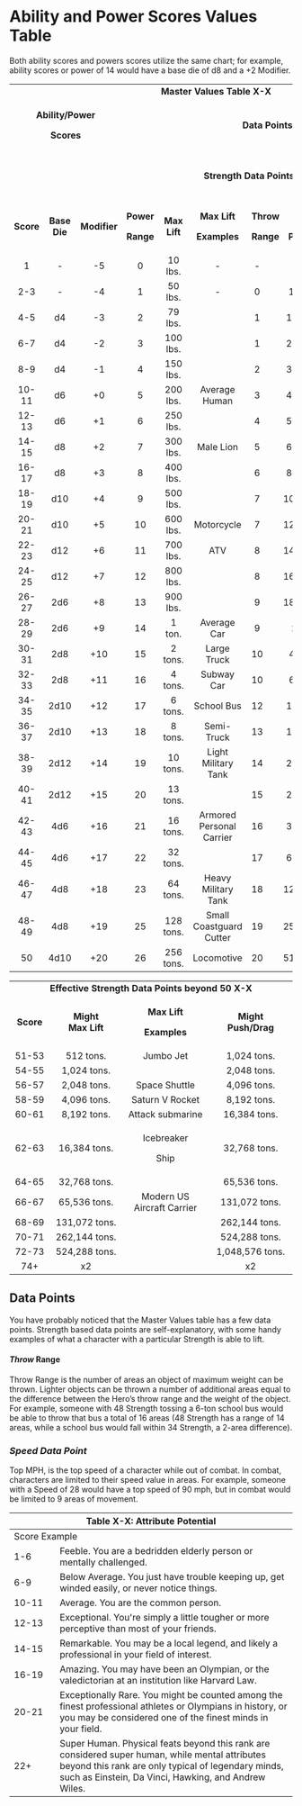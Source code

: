 #  Ability and Power Scores Values Table

Both ability scores and powers scores utilize the same chart; for example, ability scores or power of 14 would have a base die of d8 and a +2 Modifier.

<table>
<colgroup>
<col style="width: 7%" />
<col style="width: 3%" />
<col style="width: 5%" />
<col style="width: 11%" />
<col style="width: 10%" />
<col style="width: 10%" />
<col style="width: 15%" />
<col style="width: 7%" />
<col style="width: 0%" />
<col style="width: 12%" />
<col style="width: 14%" />
</colgroup>
<tbody>
<tr>
<td colspan="2" style="text-align: center;"></td>
<td colspan="9" style="text-align: center;"><strong>Master Values Table X-X</strong></td>
</tr>
<tr>
<td colspan="4" style="text-align: center;"><p><strong>Ability/Power</strong></p>
<p><strong>Scores</strong></p></td>
<td style="text-align: center;"></td>
<td colspan="6" style="text-align: center;"><strong>Data Points</strong></td>
</tr>
<tr>
<td style="text-align: center;"></td>
<td colspan="2" style="text-align: center;"></td>
<td style="text-align: center;"></td>
<td style="text-align: center;"></td>
<td colspan="5" style="text-align: center;"><strong>Strength Data Points</strong></td>
<td style="text-align: center;"><strong>Speed Power Data Points</strong></td>
</tr>
<tr>
<td style="text-align: center;"><strong>Score</strong></td>
<td colspan="2" style="text-align: center;"><strong>Base<br />
Die</strong></td>
<td style="text-align: center;"><strong>Modifier</strong></td>
<td style="text-align: center;"><p><strong>Power</strong></p>
<p><strong>Range</strong></p></td>
<td style="text-align: center;"><strong>Max<br />
Lift</strong></td>
<td style="text-align: center;"><p><strong>Max Lift</strong></p>
<p><strong>Examples</strong></p></td>
<td colspan="2" style="text-align: center;"><p><strong>Throw</strong></p>
<p><strong>Range</strong></p></td>
<td style="text-align: center;"><p><strong>Max</strong></p>
<p><strong>Push/Drag</strong></p></td>
<td style="text-align: center;"><strong>Top MPH</strong></td>
</tr>
<tr>
<td style="text-align: center;">1</td>
<td colspan="2" style="text-align: center;">-</td>
<td style="text-align: center;">-5</td>
<td style="text-align: center;">0</td>
<td style="text-align: center;">10 lbs.</td>
<td style="text-align: center;">-</td>
<td style="text-align: center;">-</td>
<td colspan="2" style="text-align: center;">-</td>
<td style="text-align: center;">-</td>
</tr>
<tr>
<td style="text-align: center;">2-3</td>
<td colspan="2" style="text-align: center;">-</td>
<td style="text-align: center;">-4</td>
<td style="text-align: center;">1</td>
<td style="text-align: center;">50 lbs.</td>
<td style="text-align: center;">-</td>
<td style="text-align: center;">0</td>
<td colspan="2" style="text-align: center;">100 lb.</td>
<td style="text-align: center;">-</td>
</tr>
<tr>
<td style="text-align: center;">4-5</td>
<td colspan="2" style="text-align: center;">d4</td>
<td style="text-align: center;">-3</td>
<td style="text-align: center;">2</td>
<td style="text-align: center;">79 lbs.</td>
<td style="text-align: center;"></td>
<td style="text-align: center;">1</td>
<td colspan="2" style="text-align: center;">150 lbs.</td>
<td style="text-align: center;">-</td>
</tr>
<tr>
<td style="text-align: center;">6-7</td>
<td colspan="2" style="text-align: center;">d4</td>
<td style="text-align: center;">-2</td>
<td style="text-align: center;">3</td>
<td style="text-align: center;">100 lbs.</td>
<td style="text-align: center;"></td>
<td style="text-align: center;">1</td>
<td colspan="2" style="text-align: center;">200 lbs.</td>
<td style="text-align: center;">-</td>
</tr>
<tr>
<td style="text-align: center;">8-9</td>
<td colspan="2" style="text-align: center;">d4</td>
<td style="text-align: center;">-1</td>
<td style="text-align: center;">4</td>
<td style="text-align: center;">150 lbs.</td>
<td style="text-align: center;"></td>
<td style="text-align: center;">2</td>
<td colspan="2" style="text-align: center;">300 lbs.</td>
<td style="text-align: center;">-</td>
</tr>
<tr>
<td style="text-align: center;">10-11</td>
<td colspan="2" style="text-align: center;">d6</td>
<td style="text-align: center;">+0</td>
<td style="text-align: center;">5</td>
<td style="text-align: center;">200 lbs.</td>
<td style="text-align: center;">Average Human</td>
<td style="text-align: center;">3</td>
<td colspan="2" style="text-align: center;">400 lbs.</td>
<td style="text-align: center;">-</td>
</tr>
<tr>
<td style="text-align: center;">12-13</td>
<td colspan="2" style="text-align: center;">d6</td>
<td style="text-align: center;">+1</td>
<td style="text-align: center;">6</td>
<td style="text-align: center;">250 lbs.</td>
<td style="text-align: center;"></td>
<td style="text-align: center;">4</td>
<td colspan="2" style="text-align: center;">500 lbs.</td>
<td style="text-align: center;">20</td>
</tr>
<tr>
<td style="text-align: center;">14-15</td>
<td colspan="2" style="text-align: center;">d8</td>
<td style="text-align: center;">+2</td>
<td style="text-align: center;">7</td>
<td style="text-align: center;">300 lbs.</td>
<td style="text-align: center;">Male Lion</td>
<td style="text-align: center;">5</td>
<td colspan="2" style="text-align: center;">600 lbs.</td>
<td style="text-align: center;">30</td>
</tr>
<tr>
<td style="text-align: center;">16-17</td>
<td colspan="2" style="text-align: center;">d8</td>
<td style="text-align: center;">+3</td>
<td style="text-align: center;">8</td>
<td style="text-align: center;">400 lbs.</td>
<td style="text-align: center;"></td>
<td style="text-align: center;">6</td>
<td colspan="2" style="text-align: center;">800 lbs.</td>
<td style="text-align: center;">40</td>
</tr>
<tr>
<td style="text-align: center;">18-19</td>
<td colspan="2" style="text-align: center;">d10</td>
<td style="text-align: center;">+4</td>
<td style="text-align: center;">9</td>
<td style="text-align: center;">500 lbs.</td>
<td style="text-align: center;"></td>
<td style="text-align: center;">7</td>
<td colspan="2" style="text-align: center;">1000 lbs.</td>
<td style="text-align: center;">45</td>
</tr>
<tr>
<td style="text-align: center;">20-21</td>
<td colspan="2" style="text-align: center;">d10</td>
<td style="text-align: center;">+5</td>
<td style="text-align: center;">10</td>
<td style="text-align: center;">600 lbs.</td>
<td style="text-align: center;">Motorcycle</td>
<td style="text-align: center;">7</td>
<td colspan="2" style="text-align: center;">1200 lbs.</td>
<td style="text-align: center;">50</td>
</tr>
<tr>
<td style="text-align: center;">22-23</td>
<td colspan="2" style="text-align: center;">d12</td>
<td style="text-align: center;">+6</td>
<td style="text-align: center;">11</td>
<td style="text-align: center;">700 lbs.</td>
<td style="text-align: center;">ATV</td>
<td style="text-align: center;">8</td>
<td colspan="2" style="text-align: center;">1400 lbs.</td>
<td style="text-align: center;">60</td>
</tr>
<tr>
<td style="text-align: center;">24-25</td>
<td colspan="2" style="text-align: center;">d12</td>
<td style="text-align: center;">+7</td>
<td style="text-align: center;">12</td>
<td style="text-align: center;">800 lbs.</td>
<td style="text-align: center;"></td>
<td style="text-align: center;">8</td>
<td colspan="2" style="text-align: center;">1600 lbs.</td>
<td style="text-align: center;">70</td>
</tr>
<tr>
<td style="text-align: center;">26-27</td>
<td colspan="2" style="text-align: center;">2d6</td>
<td style="text-align: center;">+8</td>
<td style="text-align: center;">13</td>
<td style="text-align: center;">900 lbs.</td>
<td style="text-align: center;"></td>
<td style="text-align: center;">9</td>
<td colspan="2" style="text-align: center;">1800 lbs.</td>
<td style="text-align: center;">80</td>
</tr>
<tr>
<td style="text-align: center;">28-29</td>
<td colspan="2" style="text-align: center;">2d6</td>
<td style="text-align: center;">+9</td>
<td style="text-align: center;">14</td>
<td style="text-align: center;">1 ton.</td>
<td style="text-align: center;">Average Car</td>
<td style="text-align: center;">9</td>
<td colspan="2" style="text-align: center;">2 ton.</td>
<td style="text-align: center;">90</td>
</tr>
<tr>
<td style="text-align: center;">30-31</td>
<td colspan="2" style="text-align: center;">2d8</td>
<td style="text-align: center;">+10</td>
<td style="text-align: center;">15</td>
<td style="text-align: center;">2 tons.</td>
<td style="text-align: center;">Large Truck</td>
<td style="text-align: center;">10</td>
<td colspan="2" style="text-align: center;">4 tons.</td>
<td style="text-align: center;">100</td>
</tr>
<tr>
<td style="text-align: center;">32-33</td>
<td colspan="2" style="text-align: center;">2d8</td>
<td style="text-align: center;">+11</td>
<td style="text-align: center;">16</td>
<td style="text-align: center;">4 tons.</td>
<td style="text-align: center;">Subway Car</td>
<td style="text-align: center;">10</td>
<td colspan="2" style="text-align: center;">6 tons.</td>
<td style="text-align: center;">200</td>
</tr>
<tr>
<td style="text-align: center;">34-35</td>
<td colspan="2" style="text-align: center;">2d10</td>
<td style="text-align: center;">+12</td>
<td style="text-align: center;">17</td>
<td style="text-align: center;">6 tons.</td>
<td style="text-align: center;">School Bus</td>
<td style="text-align: center;">12</td>
<td colspan="2" style="text-align: center;">12 tons.</td>
<td style="text-align: center;">250</td>
</tr>
<tr>
<td style="text-align: center;">36-37</td>
<td colspan="2" style="text-align: center;">2d10</td>
<td style="text-align: center;">+13</td>
<td style="text-align: center;">18</td>
<td style="text-align: center;">8 tons.</td>
<td style="text-align: center;">Semi-Truck</td>
<td style="text-align: center;">13</td>
<td colspan="2" style="text-align: center;">16 tons.</td>
<td style="text-align: center;">350</td>
</tr>
<tr>
<td style="text-align: center;">38-39</td>
<td colspan="2" style="text-align: center;">2d12</td>
<td style="text-align: center;">+14</td>
<td style="text-align: center;">19</td>
<td style="text-align: center;">10 tons.</td>
<td style="text-align: center;">Light Military Tank</td>
<td style="text-align: center;">14</td>
<td colspan="2" style="text-align: center;">20 tons.</td>
<td style="text-align: center;">450</td>
</tr>
<tr>
<td style="text-align: center;">40-41</td>
<td colspan="2" style="text-align: center;">2d12</td>
<td style="text-align: center;">+15</td>
<td style="text-align: center;">20</td>
<td style="text-align: center;">13 tons.</td>
<td style="text-align: center;"></td>
<td style="text-align: center;">15</td>
<td colspan="2" style="text-align: center;">26 tons.</td>
<td style="text-align: center;">550</td>
</tr>
<tr>
<td style="text-align: center;">42-43</td>
<td colspan="2" style="text-align: center;">4d6</td>
<td style="text-align: center;">+16</td>
<td style="text-align: center;">21</td>
<td style="text-align: center;">16 tons.</td>
<td style="text-align: center;">Armored Personal Carrier</td>
<td style="text-align: center;">16</td>
<td colspan="2" style="text-align: center;">32 tons.</td>
<td style="text-align: center;">650</td>
</tr>
<tr>
<td style="text-align: center;">44-45</td>
<td colspan="2" style="text-align: center;">4d6</td>
<td style="text-align: center;">+17</td>
<td style="text-align: center;">22</td>
<td style="text-align: center;">32 tons.</td>
<td style="text-align: center;"></td>
<td style="text-align: center;">17</td>
<td colspan="2" style="text-align: center;">62 tons.</td>
<td style="text-align: center;">750</td>
</tr>
<tr>
<td style="text-align: center;">46-47</td>
<td colspan="2" style="text-align: center;">4d8</td>
<td style="text-align: center;">+18</td>
<td style="text-align: center;">23</td>
<td style="text-align: center;">64 tons.</td>
<td style="text-align: center;">Heavy Military Tank</td>
<td style="text-align: center;">18</td>
<td colspan="2" style="text-align: center;">128 tons.</td>
<td style="text-align: center;">Mach 1</td>
</tr>
<tr>
<td style="text-align: center;">48-49</td>
<td colspan="2" style="text-align: center;">4d8</td>
<td style="text-align: center;">+19</td>
<td style="text-align: center;">25</td>
<td style="text-align: center;">128 tons.</td>
<td style="text-align: center;">Small Coastguard Cutter</td>
<td style="text-align: center;">19</td>
<td colspan="2" style="text-align: center;">256 tons.</td>
<td style="text-align: center;">Mach 1.5</td>
</tr>
<tr>
<td style="text-align: center;">50</td>
<td colspan="2" style="text-align: center;">4d10</td>
<td style="text-align: center;">+20</td>
<td style="text-align: center;">26</td>
<td style="text-align: center;">256 tons.</td>
<td style="text-align: center;">Locomotive</td>
<td style="text-align: center;">20</td>
<td colspan="2" style="text-align: center;">512 tons.</td>
<td style="text-align: center;">Mach 2</td>
</tr>
</tbody>
</table>

<table>
<colgroup>
<col style="width: 14%" />
<col style="width: 25%" />
<col style="width: 30%" />
<col style="width: 29%" />
</colgroup>
<tbody>
<tr>
<td colspan="4" style="text-align: center;"><strong>Effective Strength Data Points beyond 50 X-X</strong></td>
</tr>
<tr>
<td style="text-align: center;"><strong>Score</strong></td>
<td style="text-align: center;"><strong>Might<br />
Max Lift</strong></td>
<td style="text-align: center;"><p><strong>Max Lift</strong></p>
<p><strong>Examples</strong></p></td>
<td style="text-align: center;"><strong>Might<br />
Push/Drag</strong></td>
</tr>
<tr>
<td style="text-align: center;">51-53</td>
<td style="text-align: center;">512 tons.</td>
<td style="text-align: center;">Jumbo Jet</td>
<td style="text-align: center;">1,024 tons.</td>
</tr>
<tr>
<td style="text-align: center;">54-55</td>
<td style="text-align: center;">1,024 tons.</td>
<td style="text-align: center;"></td>
<td style="text-align: center;">2,048 tons.</td>
</tr>
<tr>
<td style="text-align: center;">56-57</td>
<td style="text-align: center;">2,048 tons.</td>
<td style="text-align: center;">Space Shuttle</td>
<td style="text-align: center;">4,096 tons.</td>
</tr>
<tr>
<td style="text-align: center;">58-59</td>
<td style="text-align: center;">4,096 tons.</td>
<td style="text-align: center;">Saturn V Rocket</td>
<td style="text-align: center;">8,192 tons.</td>
</tr>
<tr>
<td style="text-align: center;">60-61</td>
<td style="text-align: center;">8,192 tons.</td>
<td style="text-align: center;">Attack submarine</td>
<td style="text-align: center;">16,384 tons.</td>
</tr>
<tr>
<td style="text-align: center;">62-63</td>
<td style="text-align: center;">16,384 tons.</td>
<td style="text-align: center;"><p>Icebreaker</p>
<p>Ship</p></td>
<td style="text-align: center;">32,768 tons.</td>
</tr>
<tr>
<td style="text-align: center;">64-65</td>
<td style="text-align: center;">32,768 tons.</td>
<td style="text-align: center;"></td>
<td style="text-align: center;">65,536 tons.</td>
</tr>
<tr>
<td style="text-align: center;">66-67</td>
<td style="text-align: center;">65,536 tons.</td>
<td style="text-align: center;">Modern US Aircraft Carrier</td>
<td style="text-align: center;">131,072 tons.</td>
</tr>
<tr>
<td style="text-align: center;">68-69</td>
<td style="text-align: center;">131,072 tons.</td>
<td style="text-align: center;"></td>
<td style="text-align: center;">262,144 tons.</td>
</tr>
<tr>
<td style="text-align: center;">70-71</td>
<td style="text-align: center;">262,144 tons.</td>
<td style="text-align: center;"></td>
<td style="text-align: center;">524,288 tons.</td>
</tr>
<tr>
<td style="text-align: center;">72-73</td>
<td style="text-align: center;">524,288 tons.</td>
<td style="text-align: center;"></td>
<td style="text-align: center;">1,048,576 tons.</td>
</tr>
<tr>
<td style="text-align: center;">74+</td>
<td style="text-align: center;">x2</td>
<td style="text-align: center;"></td>
<td style="text-align: center;">x2</td>
</tr>
</tbody>
</table>

## Data Points

You have probably noticed that the Master Values table has a few data points. Strength based data points are self-explanatory, with some handy examples of what a character with a particular Strength is able to lift.

#### ***Throw*** Range

Throw Range is the number of areas an object of maximum weight can be thrown. Lighter objects can be thrown a number of additional areas equal to the difference between the Hero’s throw range and the weight of the object. For example, someone with 48 Strength tossing a 6-ton school bus would be able to throw that bus a total of 16 areas (48 Strength has a range of 14 areas, while a school bus would fall within 34 Strength, a 2-area difference).

### *Speed Data Point*

Top MPH, is the top speed of a character while out of combat. In combat, characters are limited to their speed value in areas. For example, someone with a Speed of 28 would have a top speed of 90 mph, but in combat would be limited to 9 areas of movement.

<table>
<colgroup>
<col style="width: 16%" />
<col style="width: 83%" />
</colgroup>
<thead>
<tr>
<th colspan="2"><strong>Table X-X: Attribute Potential</strong></th>
</tr>
</thead>
<tbody>
<tr>
<td colspan="2">Score Example</td>
</tr>
<tr>
<td>1-6</td>
<td>Feeble. You are a bedridden elderly person or mentally challenged.</td>
</tr>
<tr>
<td>6-9</td>
<td>Below Average. You just have trouble keeping up, get winded easily, or never notice things.</td>
</tr>
<tr>
<td>10-11</td>
<td>Average. You are the common person.</td>
</tr>
<tr>
<td>12-13</td>
<td>Exceptional. You're simply a little tougher or more perceptive than most of your friends.</td>
</tr>
<tr>
<td>14-15</td>
<td>Remarkable. You may be a local legend, and likely a professional in your field of interest.</td>
</tr>
<tr>
<td>16-19</td>
<td>Amazing. You may have been an Olympian, or the valedictorian at an institution like Harvard Law.</td>
</tr>
<tr>
<td>20-21</td>
<td>Exceptionally Rare. You might be counted among the finest professional athletes or Olympians in history, or you may be considered one of the finest minds in your field.</td>
</tr>
<tr>
<td>22+</td>
<td>Super Human. Physical feats beyond this rank are considered super human, while mental attributes beyond this rank are only typical of legendary minds, such as Einstein, Da Vinci, Hawking, and Andrew Wiles.</td>
</tr>
</tbody>
</table>

# 
